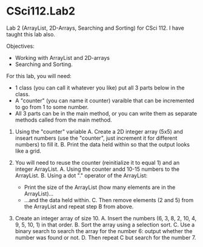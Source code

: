 CSci112.Lab2
============

Lab 2 (ArrayList, 2D-Arrays, Searching and Sorting) for CSci 112. I have taught this lab also.

Objectives:
- Working with ArrayList and 2D-arrays
- Searching and Sorting.

For this lab, you will need:
- 1 class (you can call it whatever you like) put all 3 parts below in the class.
- A "counter" (you can name it counter) varaible that can be incremented to go from 1 to some number.
- All 3 parts can be in the main method, or you can write them as separate methods called from the main method.

1. Using the "counter" variable
  A. Create a 2D integer array (5x5) and inseart numbers (use the "counter", just increment it for different numbers) to      fill it.
  B. Print the data held within so that the output looks like a grid.

2. You will need to reuse the counter (reinitialize it to equal 1) and an integer ArrayList.
  A. Using the counter andd 10-15 numbers to the ArrayList.
  B. Using a dot "." operator of the ArrayList:
    - Print the size of the ArrayList (how many elements are in the ArrayList)...
    - ...and the data held within.
  C. Then remove elements (2 and 5) from the ArrayList and repeat step B from above.

3. Create an integer array of size 10.
  A. Insert the numbers (6, 3, 8, 2, 10, 4, 9, 5, 10, 1) in that order.
  B. Sort the array using a selection sort.
  C. Use a binary search to search the array for the number 6: output whether the number was found or not.
  D. Then repeat C but search for the number 7.
